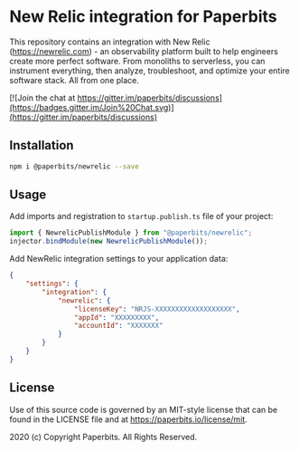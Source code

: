 # New Relic integration for Paperbits
 
This repository contains an integration with New Relic (https://newrelic.com) - an observability platform built to help engineers create more perfect software. From monoliths to serverless, you can instrument everything, then analyze, troubleshoot, and optimize your entire software stack. All from one place.

[![Join the chat at https://gitter.im/paperbits/discussions](https://badges.gitter.im/Join%20Chat.svg)](https://gitter.im/paperbits/discussions)



## Installation

```bash
npm i @paperbits/newrelic --save
```

## Usage
Add imports and registration to `startup.publish.ts` file of your project:

```ts
import { NewrelicPublishModule } from "@paperbits/newrelic";
injector.bindModule(new NewrelicPublishModule());
```

Add NewRelic integration settings to your application data:
```json
{
    "settings": {
        "integration": {
            "newrelic": {
                "licenseKey": "NRJS-XXXXXXXXXXXXXXXXXXX",
                "appId": "XXXXXXXXX",
                "accountId": "XXXXXXX"
            }
        }
    }
}

```

## License
Use of this source code is governed by an MIT-style license that can be found in the LICENSE file and at https://paperbits.io/license/mit.

2020 (c) Copyright Paperbits. All Rights Reserved.
